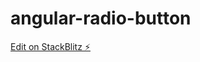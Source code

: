 # angular-radio-button

[Edit on StackBlitz ⚡️](https://stackblitz.com/edit/angular-radio-button-edupala-by6xvw)